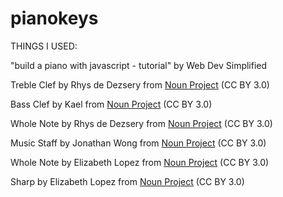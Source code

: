 # pianokeys

THINGS I USED:

"build a piano with javascript - tutorial" by Web Dev Simplified

Treble Clef by Rhys de Dezsery from <a href="https://thenounproject.com/browse/icons/term/treble-clef/" target="_blank" title="Treble Clef Icons">Noun Project</a> (CC BY 3.0)

Bass Clef by Kael from <a href="https://thenounproject.com/browse/icons/term/bass-clef/" target="_blank" title="Bass Clef Icons">Noun Project</a> (CC BY 3.0)

Whole Note by Rhys de Dezsery from <a href="https://thenounproject.com/browse/icons/term/whole-note/" target="_blank" title="Whole Note Icons">Noun Project</a> (CC BY 3.0)

Music Staff by Jonathan Wong from <a href="https://thenounproject.com/browse/icons/term/music-staff/" target="_blank" title="Music Staff Icons">Noun Project</a> (CC BY 3.0)

Whole Note by Elizabeth Lopez from <a href="https://thenounproject.com/browse/icons/term/whole-note/" target="_blank" title="Whole Note Icons">Noun Project</a> (CC BY 3.0)

Sharp by Elizabeth Lopez from <a href="https://thenounproject.com/browse/icons/term/sharp/" target="_blank" title="Sharp Icons">Noun Project</a> (CC BY 3.0)
